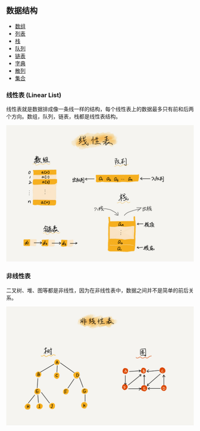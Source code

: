 ## 数据结构

- [数组](./Array/数组.md)
- [列表](./List/列表.md)
- [栈](./Stack/栈.md)
- [队列](./Queue/队列.md)
- [链表](./LinkedList/链表.md)
- [字典](./Dictionary/字典.md)
- [散列](./Hash/散列.md)
- [集合](./Set/集合.md)

### 线性表 (Linear List)

线性表就是数据排成像一条线一样的结构，每个线性表上的数据最多只有前和后两个方向。数组，队列，链表，栈都是线性表结构。

![image](./images/b6b71ec46935130dff5c4b62cf273477.jpg)

### 非线性表

二叉树、堆、图等都是非线性，因为在非线性表中，数据之间并不是简单的前后关系。

![image](./images/6ebf42641b5f98f912d36f6bf86f6569.jpg)

